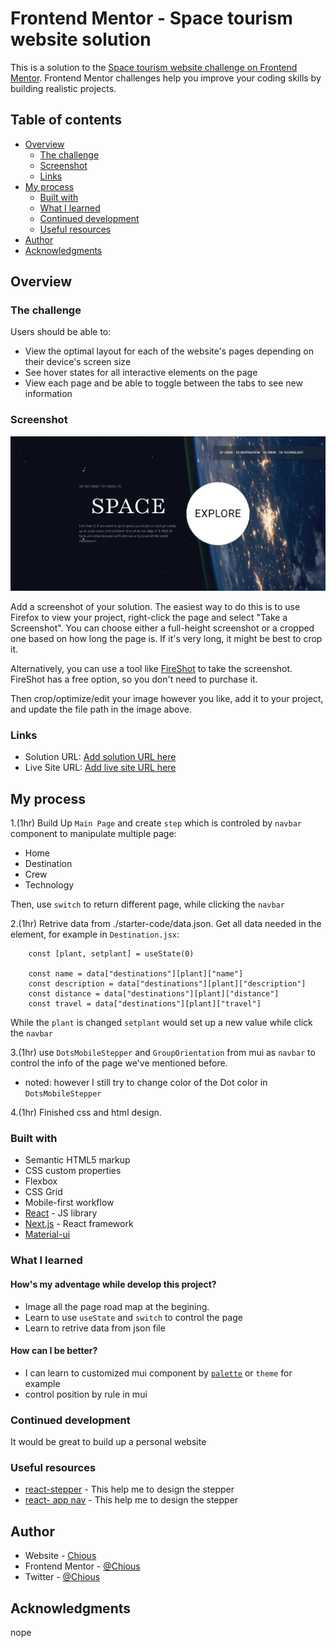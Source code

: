 # Frontend Mentor - Space tourism website solution

This is a solution to the [Space tourism website challenge on Frontend Mentor](https://www.frontendmentor.io/challenges/space-tourism-multipage-website-gRWj1URZ3). Frontend Mentor challenges help you improve your coding skills by building realistic projects. 

## Table of contents

- [Overview](#overview)
  - [The challenge](#the-challenge)
  - [Screenshot](#screenshot)
  - [Links](#links)
- [My process](#my-process)
  - [Built with](#built-with)
  - [What I learned](#what-i-learned)
  - [Continued development](#continued-development)
  - [Useful resources](#useful-resources)
- [Author](#author)
- [Acknowledgments](#acknowledgments)


## Overview

### The challenge

Users should be able to:

- View the optimal layout for each of the website's pages depending on their device's screen size
- See hover states for all interactive elements on the page
- View each page and be able to toggle between the tabs to see new information

### Screenshot

![](./screenshot.png)

Add a screenshot of your solution. The easiest way to do this is to use Firefox to view your project, right-click the page and select "Take a Screenshot". You can choose either a full-height screenshot or a cropped one based on how long the page is. If it's very long, it might be best to crop it.

Alternatively, you can use a tool like [FireShot](https://getfireshot.com/) to take the screenshot. FireShot has a free option, so you don't need to purchase it. 

Then crop/optimize/edit your image however you like, add it to your project, and update the file path in the image above.


### Links

- Solution URL: [Add solution URL here](https://www.frontendmentor.io/solutions/create-page-by-mui-3Ehoiwq5Uz)
- Live Site URL: [Add live site URL here](https://master--admirable-halva-09f882.netlify.app/)

## My process

1.(1hr) Build Up `Main Page` and create `step` which is controled by `navbar` component to manipulate multiple page:

- Home
- Destination
- Crew
- Technology

Then, use `switch` to return different page, while clicking the `navbar`

2.(1hr) Retrive data from ./starter-code/data.json. Get all data needed in the element, for example in `Destination.jsx`:

```
    const [plant, setplant] = useState(0)

    const name = data["destinations"][plant]["name"]
    const description = data["destinations"][plant]["description"]
    const distance = data["destinations"][plant]["distance"]
    const travel = data["destinations"][plant]["travel"]

```

While the `plant` is changed `setplant` would set up a new value while click the `navbar`

3.(1hr) use `DotsMobileStepper` and `GroupOrientation` from mui as `navbar` to control the info of the page we've mentioned before.

* noted: however I still try to change color of the Dot color in `DotsMobileStepper`

4.(1hr) Finished css and html design. 

### Built with

- Semantic HTML5 markup
- CSS custom properties
- Flexbox
- CSS Grid
- Mobile-first workflow
- [React](https://reactjs.org/) - JS library
- [Next.js](https://nextjs.org/) - React framework
- [Material-ui](https://mui.com/)


### What I learned

#### How's my adventage while develop this project?

- Image all the page road map at the begining. 
- Learn to use `useState` and `switch` to control the page
- Learn to retrive data from json file

#### How can I be better?

- I can learn to customized mui component by [`palette`](https://mui.com/material-ui/customization/palette/) or `theme` for example
- control position by rule in mui

### Continued development

It would be great to build up a personal website


### Useful resources

- [react-stepper](https://mui.com/material-ui/react-stepper/) - This help me to design the stepper
- [react- app nav](https://mui.com/material-ui/react-app-bar/) - This help me to design the stepper



## Author

- Website - [Chious](https://github.com/Chious)
- Frontend Mentor - [@Chious](https://www.frontendmentor.io/profile/Chious)
- Twitter - [@Chious](https://twitter.com/ChiouJiaSheng)


## Acknowledgments

nope
